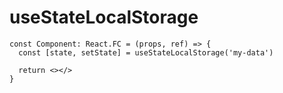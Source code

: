 # useStateLocalStorage

```tsx
const Component: React.FC = (props, ref) => {
  const [state, setState] = useStateLocalStorage('my-data')

  return <></>
}
```

